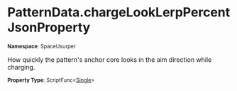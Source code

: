# PatternData.chargeLookLerpPercent JsonProperty

<small>**Namespace**: SpaceUsurper</small>

How quickly the pattern's anchor core looks in the aim direction while charging.

<small>**Property Type**: ScriptFunc&lt;[Single](https://docs.microsoft.com/en-us/dotnet/api/system.single?view=netframework-4.5)&gt;</small>

